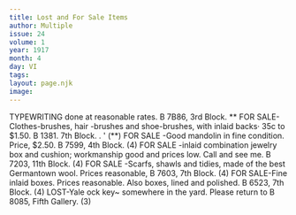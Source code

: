 ```yaml
---
title: Lost and For Sale Items
author: Multiple
issue: 24
volume: 1
year: 1917
month: 4
day: VI
tags:
layout: page.njk
image:
---
```

TYPEWRITING done at reasonable rates. B 7B86, 3rd Block. **   FOR SALE-Clothes-brushes, hair -brushes and shoe-brushes, with inlaid backs· 35c to $1.50. B 1381. 7th Block. . ' (**)   FOR SALE -Good mandolin in fine condition. Price, $2.50. B 7599, 4th Block. (4)   FOR SALE -inlaid combination jewelry box and cushion; workmanship good and prices low. Call and see me. B 7203, 11th Block. (4)   FOR SALE -Scarfs, shawls and tidies, made of the best Germantown wool. Prices reasonable, B 7603, 7th Block. (4)   FOR SALE-Fine inlaid boxes. Prices reasonable. Also boxes, lined and polished. B 6523, 7th Block. (4)   LOST-Yale ock key~ somewhere in the yard. Please return to B 8085, Fifth Gallery. (3)    


